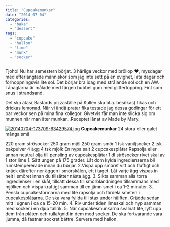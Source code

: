 ```yaml
---
title: "Cupcakemunkar"
date: "2014-07-04"
categories: 
  - "baka"
  - "dessert"
tags: 
  - "cupcake"
  - "hallon"
  - "lime"
  - "munk"
  - "socker"
---
```


Tjoho! Nu har semestern börjat. 3 härliga veckor med bröllop ❤️, mysdagar med efterlängtade människor som jag inte sett på en evighet, lata dagar och förhoppningsvis lite sol. Det börjar bra idag med strålande sol och en AW. Tånaglarna är målade med färgen bubbel gum med glittertopping. Fint som snus i strandsand.

Det ska ätas( Bastards pizzaställe på Kullen ska bl.a. besökas) fikas och drickas [lemonad](http://import.local/2014/06/09/jordgubbslemonad/). När vi ändå pratar fika testade jag dessa godingar för ett par veckor sen på mina fina kollegor. Givetvis får man inte slicka sig om munnen när man äter munkar...Receptet lånat av Made by Mary.  
  
[![20140704-173709-63429574.jpg](/static/img/20140704-173709-63429574.jpg)](http://import.local/wp-content/uploads/2014/07/20140704-173709-63429574.jpg) **Cupcakemunkar** 24 stora eller galet många små

220 gram strösocker 250 gram mjöl 250 gram smör 1 tsk vaniljsocker 2 tsk bakpulver 4 ägg 4 tsk mjölk En nypa salt 2 cupcakesplåtar Rapsolja eller annan neutral olja till pensling av cupcakesplåtar 1 dl strösocker rivet skal av 1 stor lime 1. Sätt ungen på 175 grader. Låt dom kylda ingredienserna bli rumstempererade innan du börjar. 2.Vispa upp smöret vitt och fluffigt och knäck därefter ner äggen i smörskålen, ett i taget. Låt varje ägg vispas in helt i smöret innan du tillsätter nästa ägg. 3. Sikta samman alla torra ingredienser i en skål, tillsätt dessa till smörblandningen tillsammans med mjölken och vispa kraftigt samman till en jämn smet i ca 1-2 minuter. 3. Pensla cupcakesformarna med lite rapsolja och fördela smeten i cupcakesplåtarna. De ska vara fyllda till stax under hälften. Grädda sedan mitt i ugnen i ca ca 15-20 min. 4. Riv under tiden limeskal och nyp samman med socker i en djup tallrik. 5. När cupcakesmunkarna svalnat lite, lyft upp dem från plåten och rulla/gnid in dem med socker. De ska fortvarande vara ljumna, då fastnar sockret bättre. Servera med hallon.
